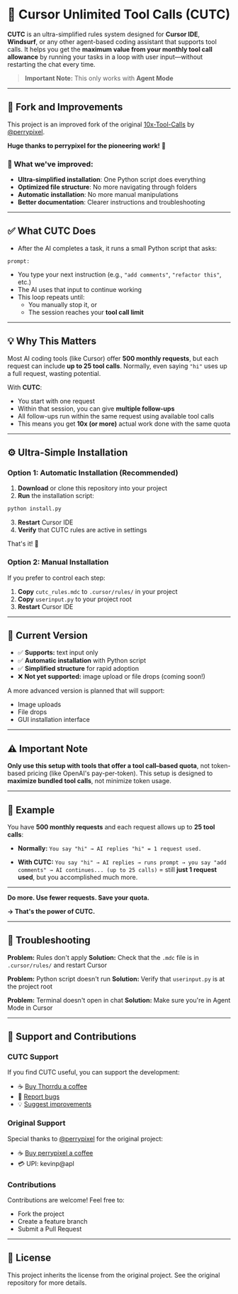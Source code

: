 # 🚀 Cursor Unlimited Tool Calls (CUTC)

**CUTC** is an ultra-simplified rules system designed for **Cursor IDE**, **Windsurf**, or any other agent-based coding assistant that supports tool calls. It helps you get the **maximum value from your monthly tool call allowance** by running your tasks in a loop with user input—without restarting the chat every time.

> **Important Note:** This only works with **Agent Mode**

---

## 🔄 Fork and Improvements

This project is an improved fork of the original [10x-Tool-Calls](https://github.com/perrypixel/10x-Tool-Calls) by [@perrypixel](https://github.com/perrypixel). 

**Huge thanks to perrypixel for the pioneering work!** 🙏

### 🎯 What we've improved:

- **Ultra-simplified installation**: One Python script does everything
- **Optimized file structure**: No more navigating through folders
- **Automatic installation**: No more manual manipulations
- **Better documentation**: Clearer instructions and troubleshooting

---

## ✅ What CUTC Does

- After the AI completes a task, it runs a small Python script that asks:

```
prompt: 
```

- You type your next instruction (e.g., `"add comments"`, `"refactor this"`, etc.)
- The AI uses that input to continue working
- This loop repeats until:
  - You manually stop it, or
  - The session reaches your **tool call limit**

---

## 💡 Why This Matters

Most AI coding tools (like Cursor) offer **500 monthly requests**, but each request can include **up to 25 tool calls**. Normally, even saying `"hi"` uses up a full request, wasting potential.

With **CUTC**:
- You start with one request
- Within that session, you can give **multiple follow-ups**
- All follow-ups run within the same request using available tool calls
- This means you get **10x (or more)** actual work done with the same quota

---

## ⚙️ Ultra-Simple Installation

### Option 1: Automatic Installation (Recommended)

1. **Download** or clone this repository into your project
2. **Run** the installation script:

```bash
python install.py
```

3. **Restart** Cursor IDE
4. **Verify** that CUTC rules are active in settings

That's it! 🎉

### Option 2: Manual Installation

If you prefer to control each step:

1. **Copy** `cutc_rules.mdc` to `.cursor/rules/` in your project
2. **Copy** `userinput.py` to your project root
3. **Restart** Cursor IDE

---

## 🧪 Current Version

- ✅ **Supports:** text input only
- ✅ **Automatic installation** with Python script
- ✅ **Simplified structure** for rapid adoption
- ❌ **Not yet supported:** image upload or file drops (coming soon!)

A more advanced version is planned that will support:
- Image uploads
- File drops
- GUI installation interface

---

## ⚠️ Important Note

**Only use this setup with tools that offer a tool call–based quota**, not token-based pricing (like OpenAI's pay-per-token). This setup is designed to **maximize bundled tool calls**, not minimize token usage.

---

## 🧠 Example

You have **500 monthly requests** and each request allows up to **25 tool calls**:

- **Normally:**
  `You say "hi" → AI replies "hi" = 1 request used.`

- **With CUTC:**
  `You say "hi" → AI replies → runs prompt → you say "add comments" → AI continues... (up to 25 calls)`
  = still **just 1 request used**, but you accomplished much more.

---

**Do more. Use fewer requests. Save your quota.**

**→ That's the power of CUTC.**

---

## 🔧 Troubleshooting

**Problem:** Rules don't apply
**Solution:** Check that the `.mdc` file is in `.cursor/rules/` and restart Cursor

**Problem:** Python script doesn't run
**Solution:** Verify that `userinput.py` is at the project root

**Problem:** Terminal doesn't open in chat
**Solution:** Make sure you're in Agent Mode in Cursor

---

## 🤝 Support and Contributions

### CUTC Support
If you find CUTC useful, you can support the development:
- ☕ [Buy Thorrdu a coffee](https://ko-fi.com/thorrdu)
- 🐛 [Report bugs](https://github.com/Thorrdu/cursor-10x-Tool-Calls/issues)
- 💡 [Suggest improvements](https://github.com/Thorrdu/cursor-10x-Tool-Calls/discussions)

### Original Support
Special thanks to [@perrypixel](https://github.com/perrypixel) for the original project:
- ☕ [Buy perrypixel a coffee](https://ko-fi.com/perrypixel)
- 💳 UPI: kevinp@apl

### Contributions
Contributions are welcome! Feel free to:
- Fork the project
- Create a feature branch
- Submit a Pull Request

---

## 📄 License

This project inherits the license from the original project. See the original repository for more details.
